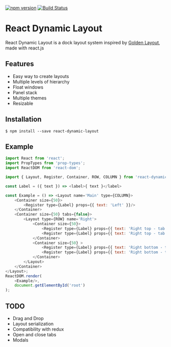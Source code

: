 [![npm version](https://img.shields.io/npm/v/react-dynamic-layout.svg?style=flat-square)](https://www.npmjs.com/package/react-dynamic-layout)
[![Build Status](https://travis-ci.org/albizures/react-dynamic-layout.svg?branch=master)](https://travis-ci.org/albizures/react-dynamic-layout)

# React Dynamic Layout

React Dynamic Layout is a dock layout system inspired by [Golden Layout](https://golden-layout.com), made with react.js

## Features

* Easy way to create layouts
* Multiple levels of hierarchy
* Float windows
* Panel stack
* Multiple themes
* Resizable

## Installation

    $ npm install --save react-dynamic-layout

## Example

```js
import React from 'react';
import PropTypes from 'prop-types';
import ReactDOM from 'react-dom';

import { Layout, Register, Container, ROW, COLUMN } from 'react-dynamic-layout';

const Label = ({ text }) => <label>{ text }</label>

const Example = () => <Layout name='Main' type={COLUMN}>
    <Container size={50}>
        <Register type={Label} props={{ text: 'Left' }}/>
    </Container>
    <Container size={50} tabs={false}>
        <Layout type={ROW} name='Right'>
            <Container size={50}>
                <Register type={Label} props={{ text: 'Right top - tab 1' }}/>
                <Register type={Label} props={{ text: 'Right top - tab 2' }}/>
            </Container>
            <Container size={50} >
                <Register type={Label} props={{ text: 'Right bottom - tab 1' }}/>
                <Register type={Label} props={{ text: 'Right bottom - tab 2' }}/>
            </Container>
        </Layout>
    </Container>
</Layout>;
ReactDOM.render(
    <Example/>,
    document.getElementById('root')
);
```
## TODO
* Drag and Drop
* Layout serialization
* Compatibility with redux
* Open and close tabs
* Modals
